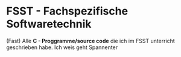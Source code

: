 # FSST - Fachspezifische Softwaretechnik
(Fast) Alle **C - Proggramme/source code** die ich im FSST unterricht geschrieben habe.
Ich weis geht Spannenter

